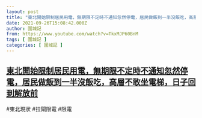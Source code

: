 ```yaml
---
layout: post
title: "東北開始限制居民用電，無期限不定時不通知忽然停電，居民做飯到一半沒飯吃，高層不敢坐電梯，日子回到解放前"
date: 2021-09-26T15:08:42.000Z
author: 圍城記
from: https://www.youtube.com/watch?v=TkxMJP60BnM
tags: [ 圍城記 ]
categories: [ 圍城記 ]
---
```

<!--1632668922000-->
[東北開始限制居民用電，無期限不定時不通知忽然停電，居民做飯到一半沒飯吃，高層不敢坐電梯，日子回到解放前](https://www.youtube.com/watch?v=TkxMJP60BnM)
------

<div>
#東北現狀 #拉閘限電 #限電
</div>
